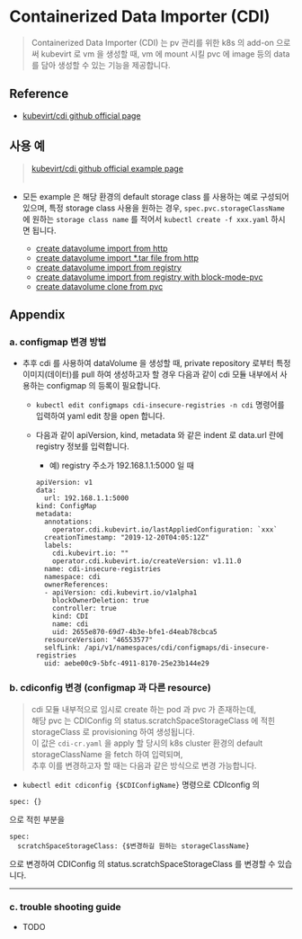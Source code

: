 # Containerized Data Importer (CDI)

> Containerized Data Importer (CDI) 는 pv 관리를 위한 k8s 의 add-on 으로써 kubevirt 로 vm 을 생성할 때, vm 에 mount 시킬 pvc 에 image 등의 data를 담아 생성할 수 있는 기능을 제공합니다.

## Reference

* [kubevirt/cdi github official page](https://github.com/kubevirt/containerized-data-importer)

## 사용 예

> [kubevirt/cdi github official example page](https://github.com/kubevirt/containerized-data-importer/tree/master/manifests/example) <br><br>
* 모든 example 은 해당 환경의 default storage class 를 사용하는 예로 구성되어있으며, 특정 storage class 사용을 원하는 경우, `spec.pvc.storageClassName` 에 원하는 `storage class name` 를 적어서 `kubectl create -f xxx.yaml` 하시면 됩니다.

  * [create datavolume import from http](./examples/datavolume-import-from-http.yaml)
  * [create datavolume import *.tar file from http](./examples/datavolume-import-from-http-archive-type.yaml)
  * [create datavolume import from registry](./examples/datavolume-import-from-registry-image.yaml)
  * [create datavolume import from registry with block-mode-pvc](./examples/datavolume-import-from-registry-image-block.yaml)
  * [create datavolume clone from pvc](./examples/datavolume-clone-from-pvc.yaml)

## **Appendix**

### a. configmap 변경 방법

* 추후 cdi 를 사용하여 dataVolume 을 생성할 때, private repository 로부터 특정 이미지(데이터)를 pull 하여 생성하고자 할 경우 다음과 같이 cdi 모듈 내부에서 사용하는 configmap 의 등록이 필요합니다.
  * `kubectl edit configmaps cdi-insecure-registries -n cdi` 명령어를 입력하여 yaml edit 창을 open 합니다.
  * 다음과 같이 apiVersion, kind, metadata 와 같은 indent 로 data.url 란에 registry 정보를 입력합니다.
    * 예) registry 주소가 192.168.1.1:5000 일 때

    ```{yaml}
    apiVersion: v1
    data:
      url: 192.168.1.1:5000
    kind: ConfigMap
    metadata:
      annotations:
        operator.cdi.kubevirt.io/lastAppliedConfiguration: `xxx`
      creationTimestamp: "2019-12-20T04:05:12Z"
      labels:
        cdi.kubevirt.io: ""
        operator.cdi.kubevirt.io/createVersion: v1.11.0
      name: cdi-insecure-registries
      namespace: cdi
      ownerReferences:
      - apiVersion: cdi.kubevirt.io/v1alpha1
        blockOwnerDeletion: true
        controller: true
        kind: CDI
        name: cdi
        uid: 2655e870-69d7-4b3e-bfe1-d4eab78cbca5
      resourceVersion: "46553577"
      selfLink: /api/v1/namespaces/cdi/configmaps/di-insecure-registries
      uid: aebe00c9-5bfc-4911-8170-25e23b144e29
    ```

### b. cdiconfig 변경 (configmap 과 다른 resource)

> cdi 모듈 내부적으로 임시로 create 하는 pod 과 pvc 가 존재하는데, <br>
>해당 pvc 는 CDIConfig 의 status.scratchSpaceStorageClass 에 적힌 storageClass 로 provisioning 하여 생성됩니다. <br>
>이 값은 `cdi-cr.yaml` 을 apply 할 당시의 k8s cluster 환경의 default storageClassName 을 fetch 하여 입력되며, <br>
>추후 이를 변경하고자 할 때는 다음과 같은 방식으로 변경 가능합니다.

* `kubectl edit cdiconfig {$CDIConfigName}` 명령으로 CDIconfig 의

```
spec: {}
```

 으로 적힌 부분을

````
spec:
  scratchSpaceStorageClass: {$변경하길 원하는 storageClassName}
````

으로 변경하여 CDIConfig 의 status.scratchSpaceStorageClass 를 변경할 수 있습니다.
***

### c. trouble shooting guide

* TODO